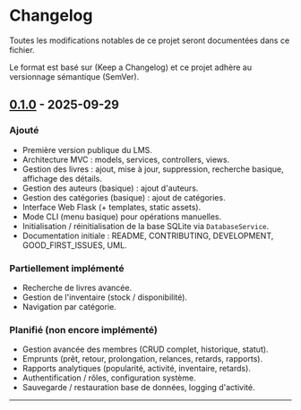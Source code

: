 # Changelog

Toutes les modifications notables de ce projet seront documentées dans ce fichier.

Le format est basé sur (Keep a Changelog) et ce projet adhère au versionnage sémantique (SemVer).

## [0.1.0] - 2025-09-29
### Ajouté
- Première version publique du LMS.
- Architecture MVC : models, services, controllers, views.
- Gestion des livres : ajout, mise à jour, suppression, recherche basique, affichage des détails.
- Gestion des auteurs (basique) : ajout d'auteurs.
- Gestion des catégories (basique) : ajout de catégories.
- Interface Web Flask (+ templates, static assets).
- Mode CLI (menu basique) pour opérations manuelles.
- Initialisation / réinitialisation de la base SQLite via `DatabaseService`.
- Documentation initiale : README, CONTRIBUTING, DEVELOPMENT, GOOD_FIRST_ISSUES, UML.

### Partiellement implémenté
- Recherche de livres avancée.
- Gestion de l'inventaire (stock / disponibilité).
- Navigation par catégorie.

### Planifié (non encore implémenté)
- Gestion avancée des membres (CRUD complet, historique, statut).
- Emprunts (prêt, retour, prolongation, relances, retards, rapports).
- Rapports analytiques (popularité, activité, inventaire, retards).
- Authentification / rôles, configuration système.
- Sauvegarde / restauration base de données, logging d'activité.

---

[0.1.0]: https://github.com/Hojgaetan/LMS/releases/tag/v0.1.0

